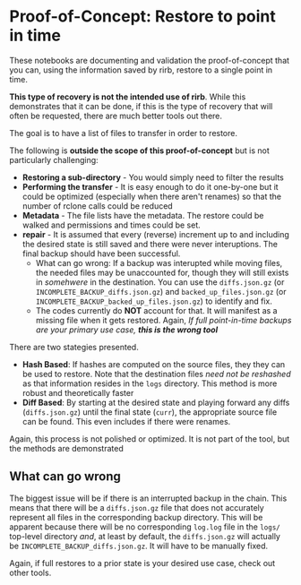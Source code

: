 # Proof-of-Concept: Restore to point in time

These notebooks are documenting and validation the proof-of-concept that you can, using the information saved by rirb, restore to a single point in time.

**This type of recovery is not the intended use of rirb**. While this demonstrates that it can be done, if this is the type of recovery that will often be requested, there are much better tools out there.

The goal is to have a list of files to transfer in order to restore. 

The following is **outside the scope of this proof-of-concept** but is not particularly challenging:

- **Restoring a sub-directory** - You would simply need to filter the results
- **Performing the transfer** - It is easy enough to do it one-by-one but it could be optimized (especially when there aren't renames) so that the number of rclone calls could be reduced
- **Metadata** - The file lists have the metadata. The restore could be walked and permissions and times could be set. 
- **repair** - It is assumed that every (reverse) increment up to and including the desired state is still saved and there were never interuptions. The final backup should have been successful.
    - What can go wrong: If a backup was interupted while moving files, the needed files may be unaccounted for, though they will still exists in *somehwere* in the destination. You can use the `diffs.json.gz` (or `INCOMPLETE_BACKUP_diffs.json.gz`) and `backed_up_files.json.gz` (or `INCOMPLETE_BACKUP_backed_up_files.json.gz`) to identify and fix.
    - The codes currently do **NOT** account for that. It will manifest as a missing file when it gets restored. Again, _If full point-in-time backups are your primary use case, **this is the wrong tool**_
   

There are two stategies presented.

- **Hash Based**: If hashes are computed on the source files, they they can be used to restore. Note that the destination files *need not be reshashed* as that information resides in the `logs` directory. This method is more robust and theoretically faster
- **Diff Based**: By starting at the desired state and playing forward any diffs (`diffs.json.gz`) until the final state (`curr`), the appropriate source file can be found. This even includes if there were renames.

Again, this process is not polished or optimized. It is not part of the tool, but the methods are demonstrated

## What can go wrong

The biggest issue will be if there is an interrupted backup in the chain. This means that there will be a `diffs.json.gz` file that does not accurately represent all files in the corresponding backup directory. This will be apparent because there will be no corresponding `log.log` file in the `logs/` top-level directory *and*, at least by default, the `diffs.json.gz` will actually be `INCOMPLETE_BACKUP_diffs.json.gz`. It will have to be manually fixed.

Again, if full restores to a prior state is your desired use case, check out other tools.